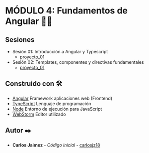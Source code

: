 # MÓDULO 4: Fundamentos de Angular 🧑‍💻

## Sesiones
- Sesión 01: Introducción a Angular y Typescript
    - [proyecto_01](./Sesion-01/proyecto_01)
- Sesión 02: Templates, componentes y directivas fundamentales
    - [proyecto_01](./Sesion-01/proyecto_01)

## Construido con 🛠️

* [Angular]() Framework aplicaciones web (Frontend)
* [TypeScript]() Lenguaje de programación
* [Node]() Entorno de ejecución para JavaScript
* [WebStorm]() Editor utilizado

## Autor ✒️

* **Carlos Jaimez** - *Código inicial* - [carlosjz18](https://github.com/carlosjz18)